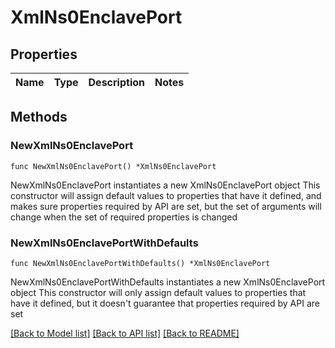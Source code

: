 # XmlNs0EnclavePort

## Properties

Name | Type | Description | Notes
------------ | ------------- | ------------- | -------------

## Methods

### NewXmlNs0EnclavePort

`func NewXmlNs0EnclavePort() *XmlNs0EnclavePort`

NewXmlNs0EnclavePort instantiates a new XmlNs0EnclavePort object
This constructor will assign default values to properties that have it defined,
and makes sure properties required by API are set, but the set of arguments
will change when the set of required properties is changed

### NewXmlNs0EnclavePortWithDefaults

`func NewXmlNs0EnclavePortWithDefaults() *XmlNs0EnclavePort`

NewXmlNs0EnclavePortWithDefaults instantiates a new XmlNs0EnclavePort object
This constructor will only assign default values to properties that have it defined,
but it doesn't guarantee that properties required by API are set


[[Back to Model list]](../README.md#documentation-for-models) [[Back to API list]](../README.md#documentation-for-api-endpoints) [[Back to README]](../README.md)


